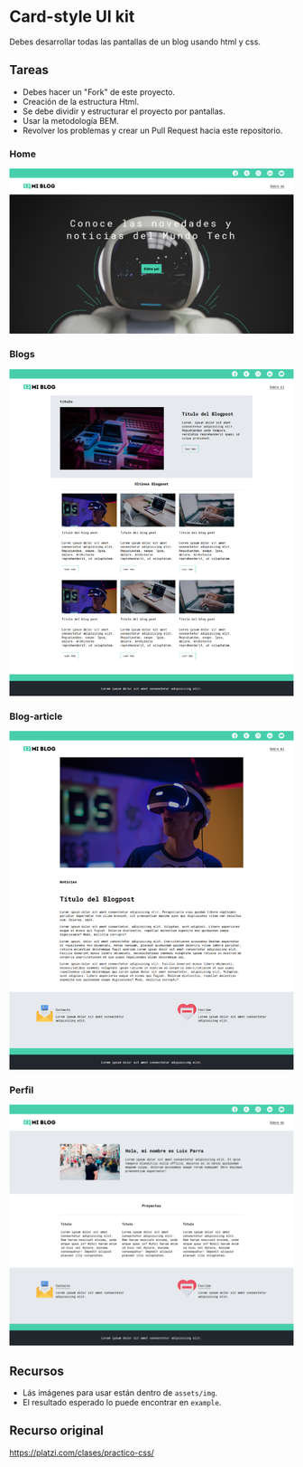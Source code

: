 # Card-style UI kit

Debes desarrollar todas las pantallas de un blog usando html y css.

## Tareas

- Debes hacer un "Fork" de este proyecto.
- Creación de la estructura Html.
- Se debe dividir y estructurar el proyecto por pantallas.
- Usar la metodología BEM.
- Revolver los problemas y crear un Pull Request hacia este repositorio.

### Home

![img](https://github.com/LuisParraPulido/reto-maquetacion-css/blob/reto-silvia/example/Home.png)

### Blogs

![img](https://github.com/LuisParraPulido/reto-maquetacion-css/blob/reto-silvia/example/Blog.png)

### Blog-article

![img](https://github.com/LuisParraPulido/reto-maquetacion-css/blob/reto-silvia/example/Article.png)

### Perfil

![img](https://github.com/LuisParraPulido/reto-maquetacion-css/blob/reto-silvia/example/Perfil.png)

## Recursos

- Lás imágenes para usar están dentro de `assets/img`.
- El resultado esperado lo puede encontrar en `example`.


## Recurso original

https://platzi.com/clases/practico-css/

